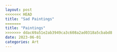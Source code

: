```yaml
---
layout: post
<<<<<<< HEAD
title: "Sad Paintings"
=======
title: "Paintings"
>>>>>>> ddac69a51e2ab3949ca3c608a2ad0318a5cbabd8
date: 2023-06-01
categories: Art 
---
```


